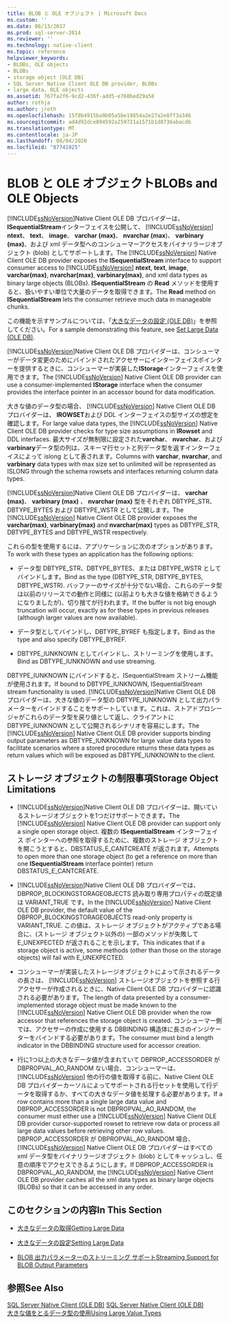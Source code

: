 ```yaml
---
title: BLOB と OLE オブジェクト | Microsoft Docs
ms.custom: ''
ms.date: 06/13/2017
ms.prod: sql-server-2014
ms.reviewer: ''
ms.technology: native-client
ms.topic: reference
helpviewer_keywords:
- BLOBs, OLE objects
- BLOBs
- storage object [OLE DB]
- SQL Server Native Client OLE DB provider, BLOBs
- large data, OLE objects
ms.assetid: 767fa2f6-9cd2-436f-add5-e760bed29a58
author: rothja
ms.author: jroth
ms.openlocfilehash: 15f8b4915ba9b05a5be19854a2e27a2e8ff3a346
ms.sourcegitcommit: ad4d92dce894592a259721a1571b1d8736abacdb
ms.translationtype: MT
ms.contentlocale: ja-JP
ms.lasthandoff: 08/04/2020
ms.locfileid: "87741925"
---
```

# <a name="blobs-and-ole-objects"></a><span data-ttu-id="b45ed-102">BLOB と OLE オブジェクト</span><span class="sxs-lookup"><span data-stu-id="b45ed-102">BLOBs and OLE Objects</span></span>
  <span data-ttu-id="b45ed-103">[!INCLUDE[ssNoVersion](../../includes/ssnoversion-md.md)]Native Client OLE DB プロバイダーは、 **ISequentialStream**インターフェイスを公開して、 [!INCLUDE[ssNoVersion](../../includes/ssnoversion-md.md)] **ntext**、 **text**、 **image**、 **varchar (max)**、 **nvarchar (max**)、 **varbinary (max)**、および xml データ型へのコンシューマーアクセスをバイナリラージオブジェクト (blob) としてサポートします。</span><span class="sxs-lookup"><span data-stu-id="b45ed-103">The [!INCLUDE[ssNoVersion](../../includes/ssnoversion-md.md)] Native Client OLE DB provider exposes the **ISequentialStream** interface to support consumer access to [!INCLUDE[ssNoVersion](../../includes/ssnoversion-md.md)] **ntext**, **text**, **image**, **varchar(max)**, **nvarchar(max)**, **varbinary(max)**, and xml data types as binary large objects (BLOBs).</span></span> <span data-ttu-id="b45ed-104">**ISequentialStream** の **Read** メソッドを使用すると、扱いやすい単位で大量のデータを取得できます。</span><span class="sxs-lookup"><span data-stu-id="b45ed-104">The **Read** method on **ISequentialStream** lets the consumer retrieve much data in manageable chunks.</span></span>  
  
 <span data-ttu-id="b45ed-105">この機能を示すサンプルについては、「[大きなデータの設定 (OLE DB)](../native-client-ole-db-how-to/set-large-data-ole-db.md)」を参照してください。</span><span class="sxs-lookup"><span data-stu-id="b45ed-105">For a sample demonstrating this feature, see [Set Large Data &#40;OLE DB&#41;](../native-client-ole-db-how-to/set-large-data-ole-db.md).</span></span>  
  
 <span data-ttu-id="b45ed-106">[!INCLUDE[ssNoVersion](../../includes/ssnoversion-md.md)]Native Client OLE DB プロバイダーは、コンシューマーがデータ変更のためにバインドされたアクセサーにインターフェイスポインターを提供するときに、コンシューマーが実装した**IStorage**インターフェイスを使用できます。</span><span class="sxs-lookup"><span data-stu-id="b45ed-106">The [!INCLUDE[ssNoVersion](../../includes/ssnoversion-md.md)] Native Client OLE DB provider can use a consumer-implemented **IStorage** interface when the consumer provides the interface pointer in an accessor bound for data modification.</span></span>  
  
 <span data-ttu-id="b45ed-107">大きな値のデータ型の場合、 [!INCLUDE[ssNoVersion](../../includes/ssnoversion-md.md)] Native Client OLE DB プロバイダーは、 **IROWSET**および DDL インターフェイスの型サイズの想定を確認します。</span><span class="sxs-lookup"><span data-stu-id="b45ed-107">For large value data types, the [!INCLUDE[ssNoVersion](../../includes/ssnoversion-md.md)] Native Client OLE DB provider checks for type size assumptions in **IRowset** and DDL interfaces.</span></span> <span data-ttu-id="b45ed-108">最大サイズが無制限に設定された**varchar**、 **nvarchar**、および**varbinary**データ型の列は、スキーマ行セットと列データ型を返すインターフェイスによって islong として表されます。</span><span class="sxs-lookup"><span data-stu-id="b45ed-108">Columns with **varchar**, **nvarchar**, and **varbinary** data types with max size set to unlimited will be represented as ISLONG through the schema rowsets and interfaces returning column data types.</span></span>  
  
 <span data-ttu-id="b45ed-109">[!INCLUDE[ssNoVersion](../../includes/ssnoversion-md.md)]Native Client OLE DB プロバイダーは、 **varchar (max)**、 **varbinary (max)** 、 **nvarchar (max)** 型をそれぞれ DBTYPE_STR、DBTYPE_BYTES および DBTYPE_WSTR として公開します。</span><span class="sxs-lookup"><span data-stu-id="b45ed-109">The [!INCLUDE[ssNoVersion](../../includes/ssnoversion-md.md)] Native Client OLE DB provider exposes the **varchar(max)**, **varbinary(max)** and **nvarchar(max)** types as DBTYPE_STR, DBTYPE_BYTES and DBTYPE_WSTR respectively.</span></span>  
  
 <span data-ttu-id="b45ed-110">これらの型を使用するには、アプリケーションに次のオプションがあります。</span><span class="sxs-lookup"><span data-stu-id="b45ed-110">To work with these types an application has the following options:</span></span>  
  
-   <span data-ttu-id="b45ed-111">データ型 DBTYPE_STR、DBTYPE_BYTES、または DBTYPE_WSTR としてバインドします。</span><span class="sxs-lookup"><span data-stu-id="b45ed-111">Bind as the type (DBTYPE_STR, DBTYPE_BYTES, DBTYPE_WSTR).</span></span> <span data-ttu-id="b45ed-112">バッファーのサイズが十分でない場合、これらのデータ型は以前のリリースでの動作と同様に (以前よりも大きな値を格納できるようになりましたが)、切り捨てが行われます。</span><span class="sxs-lookup"><span data-stu-id="b45ed-112">If the buffer is not big enough truncation will occur, exactly as for these types in previous releases (although larger values are now available).</span></span>  
  
-   <span data-ttu-id="b45ed-113">データ型としてバインドし、DBTYPE_BYREF も指定します。</span><span class="sxs-lookup"><span data-stu-id="b45ed-113">Bind as the type and also specify DBTYPE_BYREF.</span></span>  
  
-   <span data-ttu-id="b45ed-114">DBTYPE_IUNKNOWN としてバインドし、ストリーミングを使用します。</span><span class="sxs-lookup"><span data-stu-id="b45ed-114">Bind as DBTYPE_IUNKNOWN and use streaming.</span></span>  
  
 <span data-ttu-id="b45ed-115">DBTYPE_IUNKNOWN にバインドすると、ISequentialStream ストリーム機能が使用されます。</span><span class="sxs-lookup"><span data-stu-id="b45ed-115">If bound to DBTYPE_IUNKNOWN, ISequentialStream stream functionality is used.</span></span> <span data-ttu-id="b45ed-116">[!INCLUDE[ssNoVersion](../../includes/ssnoversion-md.md)]Native Client OLE DB プロバイダーは、大きな値のデータ型の DBTYPE_IUNKNOWN として出力パラメーターをバインドすることをサポートしています。これは、ストアドプロシージャがこれらのデータ型を戻り値として返し、クライアントに DBTYPE_IUNKNOWN として公開されるシナリオを容易にします。</span><span class="sxs-lookup"><span data-stu-id="b45ed-116">The [!INCLUDE[ssNoVersion](../../includes/ssnoversion-md.md)] Native Client OLE DB provider supports binding output parameters as DBTYPE_IUNKNOWN for large value data types to facilitate scenarios where a stored procedure returns these data types as return values which will be exposed as DBTYPE_IUNKNOWN to the client.</span></span>  
  
## <a name="storage-object-limitations"></a><span data-ttu-id="b45ed-117">ストレージ オブジェクトの制限事項</span><span class="sxs-lookup"><span data-stu-id="b45ed-117">Storage Object Limitations</span></span>  
  
-   <span data-ttu-id="b45ed-118">[!INCLUDE[ssNoVersion](../../includes/ssnoversion-md.md)]Native Client OLE DB プロバイダーは、開いているストレージオブジェクトを1つだけサポートできます。</span><span class="sxs-lookup"><span data-stu-id="b45ed-118">The [!INCLUDE[ssNoVersion](../../includes/ssnoversion-md.md)] Native Client OLE DB provider can support only a single open storage object.</span></span> <span data-ttu-id="b45ed-119">複数の **ISequentialStream** インターフェイス ポインターへの参照を取得するために、複数のストレージ オブジェクトを開こうとすると、DBSTATUS_E_CANTCREATE が返されます。</span><span class="sxs-lookup"><span data-stu-id="b45ed-119">Attempts to open more than one storage object (to get a reference on more than one **ISequentialStream** interface pointer) return DBSTATUS_E_CANTCREATE.</span></span>  
  
-   <span data-ttu-id="b45ed-120">[!INCLUDE[ssNoVersion](../../includes/ssnoversion-md.md)]Native Client OLE DB プロバイダーでは、DBPROP_BLOCKINGSTORAGEOBJECTS 読み取り専用プロパティの既定値は VARIANT_TRUE です。</span><span class="sxs-lookup"><span data-stu-id="b45ed-120">In the [!INCLUDE[ssNoVersion](../../includes/ssnoversion-md.md)] Native Client OLE DB provider, the default value of the DBPROP_BLOCKINGSTORAGEOBJECTS read-only property is VARIANT_TRUE.</span></span> <span data-ttu-id="b45ed-121">この値は、ストレージ オブジェクトがアクティブである場合に、(ストレージ オブジェクト以外の) 一部のメソッドが失敗して E_UNEXPECTED が返されることを示します。</span><span class="sxs-lookup"><span data-stu-id="b45ed-121">This indicates that if a storage object is active, some methods (other than those on the storage objects) will fail with E_UNEXPECTED.</span></span>  
  
-   <span data-ttu-id="b45ed-122">コンシューマーが実装したストレージオブジェクトによって示されるデータの長さは、 [!INCLUDE[ssNoVersion](../../includes/ssnoversion-md.md)] ストレージオブジェクトを参照する行アクセサーが作成されるときに、Native Client OLE DB プロバイダーに認識される必要があります。</span><span class="sxs-lookup"><span data-stu-id="b45ed-122">The length of data presented by a consumer-implemented storage object must be made known to the [!INCLUDE[ssNoVersion](../../includes/ssnoversion-md.md)] Native Client OLE DB provider when the row accessor that references the storage object is created.</span></span> <span data-ttu-id="b45ed-123">コンシューマー側では、アクセサーの作成に使用する DBBINDING 構造体に長さのインジケーターをバインドする必要があります。</span><span class="sxs-lookup"><span data-stu-id="b45ed-123">The consumer must bind a length indicator in the DBBINDING structure used for accessor creation.</span></span>  
  
-   <span data-ttu-id="b45ed-124">行に1つ以上の大きなデータ値が含まれていて DBPROP_ACCESSORDER が DBPROPVAL_AO_RANDOM ない場合、コンシューマーは、 [!INCLUDE[ssNoVersion](../../includes/ssnoversion-md.md)] 他の行の値を取得する前に、Native Client OLE DB プロバイダーカーソルによってサポートされる行セットを使用して行データを取得するか、すべての大きなデータ値を処理する必要があります。</span><span class="sxs-lookup"><span data-stu-id="b45ed-124">If a row contains more than a single large data value and DBPROP_ACCESSORDER is not DBPROPVAL_AO_RANDOM, the consumer must either use a [!INCLUDE[ssNoVersion](../../includes/ssnoversion-md.md)] Native Client OLE DB provider cursor-supported rowset to retrieve row data or process all large data values before retrieving other row values.</span></span> <span data-ttu-id="b45ed-125">DBPROP_ACCESSORDER が DBPROPVAL_AO_RANDOM 場合、 [!INCLUDE[ssNoVersion](../../includes/ssnoversion-md.md)] Native Client OLE DB プロバイダーはすべての xml データ型をバイナリラージオブジェクト (blob) としてキャッシュし、任意の順序でアクセスできるようにします。</span><span class="sxs-lookup"><span data-stu-id="b45ed-125">If DBPROP_ACCESSORDER is DBPROPVAL_AO_RANDOM, the [!INCLUDE[ssNoVersion](../../includes/ssnoversion-md.md)] Native Client OLE DB provider caches all the xml data types as binary large objects (BLOBs) so that it can be accessed in any order.</span></span>  
  
## <a name="in-this-section"></a><span data-ttu-id="b45ed-126">このセクションの内容</span><span class="sxs-lookup"><span data-stu-id="b45ed-126">In This Section</span></span>  
  
-   [<span data-ttu-id="b45ed-127">大きなデータの取得</span><span class="sxs-lookup"><span data-stu-id="b45ed-127">Getting Large Data</span></span>](getting-large-data.md)  
  
-   [<span data-ttu-id="b45ed-128">大きなデータの設定</span><span class="sxs-lookup"><span data-stu-id="b45ed-128">Setting Large Data</span></span>](setting-large-data.md)  
  
-   [<span data-ttu-id="b45ed-129">BLOB 出力パラメーターのストリーミング サポート</span><span class="sxs-lookup"><span data-stu-id="b45ed-129">Streaming Support for BLOB Output Parameters</span></span>](streaming-support-for-blob-output-parameters.md)  
  
## <a name="see-also"></a><span data-ttu-id="b45ed-130">参照</span><span class="sxs-lookup"><span data-stu-id="b45ed-130">See Also</span></span>  
 <span data-ttu-id="b45ed-131">[SQL Server Native Client &#40;OLE DB&#41;](../native-client/ole-db/sql-server-native-client-ole-db.md) </span><span class="sxs-lookup"><span data-stu-id="b45ed-131">[SQL Server Native Client &#40;OLE DB&#41;](../native-client/ole-db/sql-server-native-client-ole-db.md) </span></span>  
 [<span data-ttu-id="b45ed-132">大きな値をとるデータ型の使用</span><span class="sxs-lookup"><span data-stu-id="b45ed-132">Using Large Value Types</span></span>](../native-client/features/using-large-value-types.md)  
  
  
